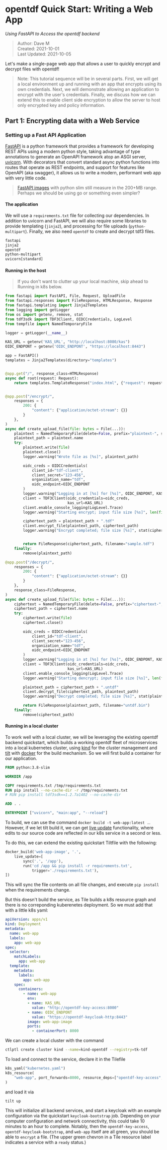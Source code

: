 # opentdf Quick Start: Writing a Web App
*Using FastAPI to Access the opentdf backend*
> Author: Dave M
> <br>Created: 2021-10-01
> <br>Last Updated: 2021-10-05

Let's make a single-page web app that allows a user to quickly encrypt and decrypt files with opentdf!

> Note: This tutorial sequence will be in several parts. First, we will get a local environment up and running with an app that encrypts using its own credentials. Next, we will demonstrate allowing an application to encrypt with the user's credentials. Finally, we discuss how we can extend this to enable client side encryption to allow the server to host only encrypted key and policy information.

## Part 1: Encrypting data with a Web Service

### Setting up a Fast API Application

[FastAPI] is a python framework that provides a framework for developing REST APIs using a modern python style, taking advantage of type annotations to generate an OpenAPI framework atop an ASGI server, [uvicorn]. With decorators that convert standard async python functions into routes that operate as REST endpoints, and support for features like OpenAPI (aka swagger), it allows us to write a modern, performant web app with very little code.
> [FastAPI images] with python slim still measure in the 200+MB range. Perhaps we should be using go or something even simpler?

#### The application

We will use a `requirements.txt` file for collecting our dependencies. In addition to uvicorn and FastAPI, we will also require some libraries to provide templating (`jinja2`), and processing for file uploads (`python-multipart`). Finally, we also need `opentdf` to create and decrypt tdf3 files.

```txt
fastapi
jinja2
opentdf
python-multipart
uvicorn[standard]
```

 


#### Running in the host

> If you don't want to clutter up your local machine, skip ahead to Running in k8s below.

```Python
from fastapi import FastAPI, File, Request, UploadFile
from fastapi.responses import FileResponse, HTMLResponse, Response
from fastapi.templating import Jinja2Templates
from logging import getLogger
from os import getenv, remove, stat
from tdf3sdk import TDF3Client, OIDCCredentials, LogLevel
from tempfile import NamedTemporaryFile

logger = getLogger(__name__)

KAS_URL = getenv('KAS_URL', "http://localhost:8080/kas")
OIDC_ENDPONT = getenv('OIDC_ENDPONT', "https://localhost:8443")

app = FastAPI()
templates = Jinja2Templates(directory="templates")


@app.get("/", response_class=HTMLResponse)
async def root(request: Request):
    return templates.TemplateResponse("index.html", {"request": request})


@app.post("/encrypt/",
    responses = {
        200: {
            "content": {"application/octet-stream": {}}
        }
    },
)
async def create_upload_file(file: bytes = File(...)):
    plaintext = NamedTemporaryFile(delete=False, prefix="plaintext-", suffix=".tmp")
    plaintext_path = plaintext.name
    try:
        plaintext.write(file)
        plaintext.close()
        logger.warning("Wrote file as [%s]", plaintext_path)

        oidc_creds = OIDCCredentials(
            client_id="tdf-client",
            client_secret="123-456",
            organization_name="tdf",
            oidc_endpoint=OIDC_ENDPONT
        )
        logger.warning("Logging in at [%s] for [%s]", OIDC_ENDPONT, KAS_URL)
        client = TDF3Client(oidc_credentials=oidc_creds,
                            kas_url=KAS_URL)
        client.enable_console_logging(LogLevel.Trace)
        logger.warning("Starting encrypt; input file size [%s]", len(file))

        ciphertext_path = plaintext_path + ".tdf"
        client.encrypt_file(plaintext_path, ciphertext_path)
        logger.warning("Encrypt completed; file size [%s]", stat(ciphertext_path).st_size)


        return FileResponse(ciphertext_path, filename="sample.tdf")
    finally:
        remove(plaintext_path)

@app.post("/decrypt/",
    responses = {
        200: {
            "content": {"application/octet-stream": {}}
        }
    },
    response_class=FileResponse,
)
async def create_upload_file(file: bytes = File(...)):
    ciphertext = NamedTemporaryFile(delete=False, prefix="ciphertext-", suffix=".tmp")
    ciphertext_path = ciphertext.name
    try:
        ciphertext.write(file)
        ciphertext.close()

        oidc_creds = OIDCCredentials(
            client_id="tdf-client",
            client_secret="123-456",
            organization_name="tdf",
            oidc_endpoint=OIDC_ENDPONT
        )
        logger.warning("Logging in at [%s] for [%s]", OIDC_ENDPONT, KAS_URL)
        client = TDF3Client(oidc_credentials=oidc_creds,
                            kas_url=KAS_URL)
        client.enable_console_logging(LogLevel.Trace)
        logger.warning("Starting dencrypt; input file size [%s]", len(file))

        plaintext_path = ciphertext_path + ".untdf"
        client.decrypt_file(ciphertext_path, plaintext_path)
        logger.warning("Decrypt completed; file size [%s]", stat(plaintext_path).st_size)

        return FileResponse(plaintext_path, filename="untdf.bin")
    finally:
        remove(ciphertext_path)
```


#### Running in a local cluster

To work well with a local cluster, we will be leveraging the existing opentdf backend quickstart, which builds a working opentdf fleet of microservices into a local kubernetes cluster, using [kind] for the cluster management and [tilt] with [docker] for the build mechanism. So we will first build a container for our application.

```Dockerfile
FROM python:3.8-slim

WORKDIR /app

COPY requirements.txt /tmp/requirements.txt
RUN pip install --no-cache-dir -r /tmp/requirements.txt
# RUN pip install tdf3sdk==1.2.7a1402 --no-cache-dir

ADD . .

ENTRYPOINT ["uvicorn", "main:app", "--reload"]
```

To build, we can use the command `docker build -t web-app:latest .`. However, if we let tilt build it, we can get [live update] functionality, where edits to our source code are reflected in our k8s service in a second or less.

To do this, we can extend the existing quickstart Tiltfile with the following:


```Python
docker_build('web-app-image', '.',
    live_update=[
        sync('.', '/app'),
        run('cd /app && pip install -r requirements.txt',
            trigger='./requirements.txt'),
])
```

This will sync the file contents on all file changes, and execute `pip install` when the requirements change.

But this doesn't build the service, as Tile builds a k8s resource graph and there is no correponding kuberenetes deployment. So we must add that with a little k8s yaml:

```yaml
apiVersion: apps/v1
kind: Deployment
metadata:
  name: web-app
  labels:
    app: web-app
spec:
  selector:
    matchLabels:
      app: web-app
  template:
    metadata:
      labels:
        app: web-app
    spec:
      containers:
        - name: web-app
          env:
          - name: KAS_URL
            value: "http://opentdf-key-access:8000"
          - name: OIDC_ENDPONT
            value: "https://opentdf-keycloak-http:8443"
          image: web-app-image
          ports:
            - containerPort: 8000
```

We can create a local cluster with the command

```sh
ctlptl create cluster kind --name=kind-opentdf --registry=tk-tdf
```

To load and connect to the service, declare it in the Tilefile

```Python
k8s_yaml("kubernetes.yaml")
k8s_resource(
    "web-app", port_forwards=8000, resource_deps=["opentdf-key-access", "opentdf-keycloak"]
)
```

and load it via

```
tilt up
```

This will initialize all backend services, and start a keycloak with an example configuration via the quickstart `keycloak-bootstrap` job. Depending on your computer configuration and network connectivity, this could take 10 minutes to an hour to complete. Notably, then the `opentdf-key-access`, `opentdf-keycloak-bootstrap`, and `web-app` itself are all green, you should be able to `encrypt` a file. (The upper green chevron in a Tile resource label indicates a service with a `ready` status.)


[docker]: https://docs.docker.com/get-started/overview/
[FastAPI]: https://fastapi.tiangolo.com/ "FastAPI Documentation Home Page"
[FastAPI images]: https://github.com/tiangolo/uvicorn-gunicorn-fastapi-docker 
[kind]: https://kind.sigs.k8s.io
[live update]: https://docs.tilt.dev/live_update_tutorial.html
[tilt]: http://tilt.dev
[uvicorn]: https://www.uvicorn.org
